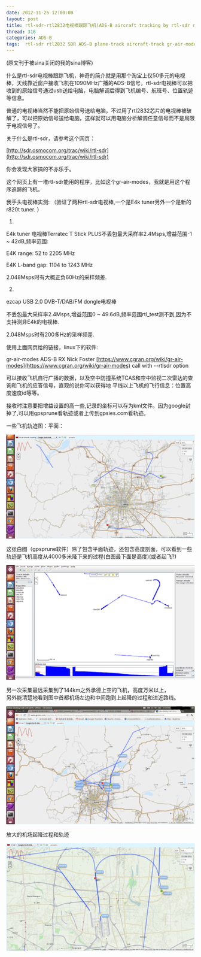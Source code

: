 ```yaml
---
date: 2012-11-25 12:00:00
layout: post
title: rtl-sdr-rtl2832电视棒跟踪飞机(ADS-B aircraft tracking by rtl-sdr rtl2832 gr-air-modes)
thread: 316
categories: ADS-B
tags:  rtl-sdr rtl2832 SDR ADS-B plane-track aircraft-track gr-air-modes
---
```


(原文刊于被sina关闭的我的sina博客)

什么是rtl-sdr电视棒跟踪飞机，神奇的简介就是用那个淘宝上仅50多元的电视棒，天线靠近窗户接收飞机在1090MHz广播的ADS-B信号，rtl-sdr电视棒可以把收到的原始信号通过usb送给电脑，电脑解调后得到飞机编号、航班号、位置轨迹等信息。

普通的电视棒当然不能把原始信号送给电脑，不过用了rtl2832芯片的电视棒被破解了，可以把原始信号送给电脑，这样就可以用电脑分析解调任意信号而不是局限于电视信号了。

关于什么是rtl-sdr，请参考这个网页：  

[http://sdr.osmocom.org/trac/wiki/rtl-sdr](http://sdr.osmocom.org/trac/wiki/rtl-sdr)

你会发现大家搞的不亦乐乎。  

这个网页上有一堆rtl-sdr能用的程序，比如这个gr-air-modes，我就是用这个程序追踪的飞机。

我手头电视棒实测:  （验证了两种rtl-sdr电视棒,一个是E4k tuner另外一个是新的r820t tuner.  ）

1.  

E4k tuner 电视棒Terratec T Stick PLUS不丢包最大采样率2.4Msps,增益范围-1 ~ 42dB,频率范围:  

E4K range: 52 to 2205 MHz  

E4K L-band gap: 1104 to 1243 MHz  

2.048Msps时有大概正负60Hz的采样频差.  

2.  

ezcap USB 2.0 DVB-T/DAB/FM dongle电视棒  

不丢包最大采样率2.4Msps,增益范围0 ~ 49.6dB,频率范围rtl_test测不到,因为不支持测非E4k的电视棒.  

2.048Msps时有200多Hz的采样频差.  

使用上面网页给的链接，linux下的软件:    

gr-air-modes    ADS-B RX    Nick Foster     [https://www.cgran.org/wiki/gr-air-modes](https://www.cgran.org/wiki/gr-air-modes) call with --rtlsdr option    

可以接收飞机自行广播的数据，以及空中防撞系统TCAS和空中监视二次雷达的查询和飞机的应答信号，直观的说你可以获得地
平线以上飞机的飞行信息：位置高度速度id等等。  

接收时注意要把增益设置的高一些,记录的坐标可以存为kml文件。因为google封掉了,可以用gpsprune看轨迹或者上传到gpsies.com看轨迹。

一些飞机轨迹图：平面：

![](../media/rtl-sdr-aircraft-tracking-with-map.png)

这张白图（gpsprune软件）除了包含平面轨迹，还包含高度剖面，可以看到一些轨迹是飞机高度从4000多米降下来的过程(白图最下面是高度)(或者起飞?)

![](../media/rtl-sdr-aircraft-tracking.png)

另一次采集最远采集到了144km之外承德上空的飞机，高度万米以上，  
另外能清楚地看到图中首都机场左边和中间跑到上起降的过程和进近路线。

![](../media/rtl-sdr-144km-big.png)

放大的机场起降过程和轨迹

![](../media/rtl-sdr-track-takeoff.png)


